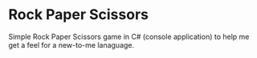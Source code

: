# Rock Paper Scissors
Simple Rock Paper Scissors game in C# (console application) to help me get a feel for a new-to-me lanaguage.